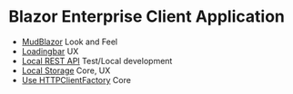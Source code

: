 # Blazor Enterprise Client Application

- [MudBlazor](https://mudblazor.com/getting-started/installation#online-playground) Look and Feel
- [Loadingbar](https://github.com/jsakamoto/Toolbelt.Blazor.LoadingBar/) UX
- [Local REST API](https://www.npmjs.com/package/json-server) Test/Local development
- [Local Storage](https://www.puresourcecode.com/dotnet/blazor/use-localstorage-with-blazor-webassembly/) Core, UX
- [Use HTTPClientFactory](https://code-maze.com/using-httpclientfactory-in-asp-net-core-applications/) Core
